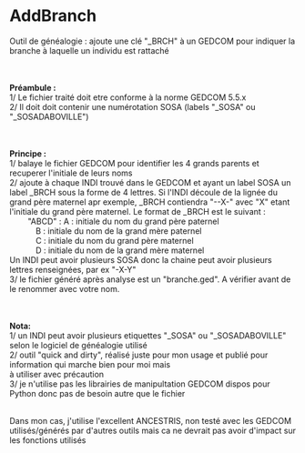 # AddBranch
Outil de généalogie : ajoute une clé "_BRCH" à un GEDCOM pour indiquer la branche à laquelle un individu est rattaché

<br><br><b>Préambule :</b>
<br>1/ Le fichier traité doit etre conforme à la norme GEDCOM 5.5.x
<br>2/ Il doit doit contenir une numérotation SOSA (labels "_SOSA" ou "_SOSADABOVILLE")

<br><br><b>Principe : </b>
<br>1/ balaye le fichier GEDCOM pour identifier les 4 grands parents et recuperer l'initiale de leurs noms
<br>2/ ajoute à chaque INDI trouvé dans le GEDCOM et ayant un label SOSA un label _BRCH sous la forme de 4 lettres. Si l'INDI découle de la lignée du grand père maternel apr exemple, _BRCH contiendra "--X-" avec "X" etant l'initiale du grand père maternel. 
Le format de _BRCH est le suivant :
<br>&emsp;&emsp;      "ABCD" :  A : initiale du nom du grand père paternel
<br>&emsp;&emsp;&emsp;                B : initiale du nom de la grand mère paternel
<br>&emsp;&emsp;&emsp;                C : initiale du nom du grand père maternel
<br>&emsp;&emsp;&emsp;                D : initiale du nom de la grand mère maternel
&emsp;
<br>Un INDI peut avoir plusieurs SOSA donc la chaine peut avoir plusieurs lettres renseignées, par ex "-X-Y"
<br>3/ le fichier généré après analyse est un "branche.ged". A vérifier avant de le renommer avec votre nom.

<br><br><b>Nota:</b>
<br>1/ un INDI peut avoir plusieurs etiquettes "_SOSA" ou "_SOSADABOVILLE" selon le logiciel de généalogie utilisé
<br>2/ outil "quick and dirty", réalisé juste pour mon usage et publié pour information qui marche bien pour moi mais 
<br>    à utiliser avec précaution
<br>3/ je n'utilise pas les librairies de manipultation GEDCOM dispos pour Python donc pas de besoin autre que le fichier

<br>Dans mon cas, j'utilise l'excellent ANCESTRIS, non testé avec les GEDCOM utilisés/générés par d'autres outils mais
ca ne devrait pas avoir d'impact sur les fonctions utilisés

